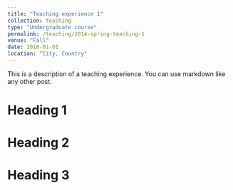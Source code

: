 ```yaml
---
title: "Teaching experience 1"
collection: teaching
type: "Undergraduate course"
permalink: /teaching/2014-spring-teaching-1
venue: "Fall"
date: 2016-01-01
location: "City, Country"
---
```


This is a description of a teaching experience. You can use markdown like any other post.

Heading 1
======

Heading 2
======

Heading 3
======

